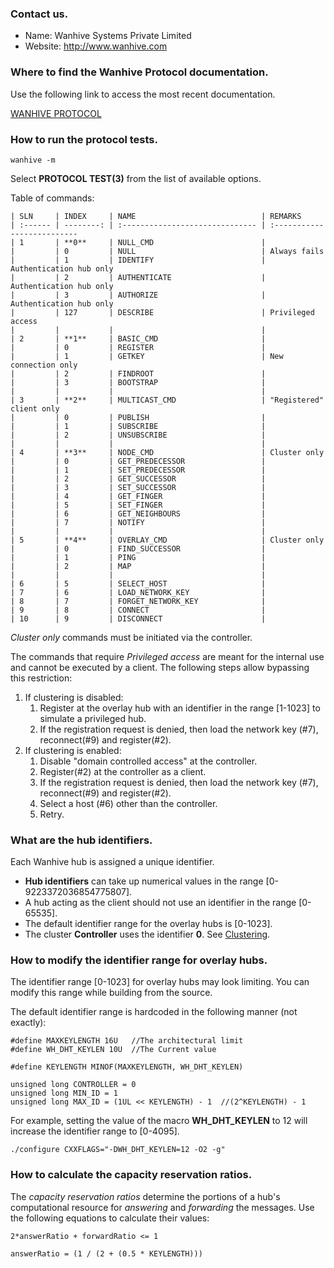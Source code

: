 ### Contact us.

- Name: Wanhive Systems Private Limited
- Website: http://www.wanhive.com

### Where to find the Wanhive Protocol documentation.

Use the following link to access the most recent documentation.

[WANHIVE PROTOCOL](https://www.wanhive.com/publications.php)

### How to run the protocol tests.

```
wanhive -m
```

Select **PROTOCOL TEST(3)** from the list of available options.

Table of commands:

```
| SLN     | INDEX     | NAME                            | REMARKS
| :------ | --------: | :------------------------------ | :--------------------------
| 1       | **0**     | NULL_CMD                        | 
|         | 0         | NULL                            | Always fails
|         | 1         | IDENTIFY                        | Authentication hub only
|         | 2         | AUTHENTICATE                    | Authentication hub only
|         | 3         | AUTHORIZE                       | Authentication hub only
|         | 127       | DESCRIBE                        | Privileged access
|         |           |                                 | 
| 2       | **1**     | BASIC_CMD                       | 
|         | 0         | REGISTER                        | 
|         | 1         | GETKEY                          | New connection only
|         | 2         | FINDROOT                        | 
|         | 3         | BOOTSTRAP                       | 
|         |           |                                 | 
| 3       | **2**     | MULTICAST_CMD                   | "Registered" client only
|         | 0         | PUBLISH                         | 
|         | 1         | SUBSCRIBE                       | 
|         | 2         | UNSUBSCRIBE                     | 
|         |           |                                 | 
| 4       | **3**     | NODE_CMD                        | Cluster only
|         | 0         | GET_PREDECESSOR                 | 
|         | 1         | SET_PREDECESSOR                 | 
|         | 2         | GET_SUCCESSOR                   | 
|         | 3         | SET_SUCCESSOR                   | 
|         | 4         | GET_FINGER                      | 
|         | 5         | SET_FINGER                      | 
|         | 6         | GET_NEIGHBOURS                  | 
|         | 7         | NOTIFY                          | 
|         |           |                                 | 
| 5       | **4**     | OVERLAY_CMD                     | Cluster only
|         | 0         | FIND_SUCCESSOR                  | 
|         | 1         | PING                            | 
|         | 2         | MAP                             | 
|         |           |                                 | 
| 6       | 5         | SELECT_HOST                     | 
| 7       | 6         | LOAD_NETWORK_KEY                | 
| 8       | 7         | FORGET_NETWORK_KEY              | 
| 9       | 8         | CONNECT                         | 
| 10      | 9         | DISCONNECT                      | 

```

*Cluster only* commands must be initiated via the controller.

The commands that require *Privileged access* are meant for the internal use and cannot be executed by a client. The following steps allow bypassing this restriction:

1. If clustering is disabled:
    1. Register at the overlay hub with an identifier in the range [1-1023] to simulate a privileged hub.
    2. If the registration request is denied, then load the network key (#7), reconnect(#9) and register(#2).
2. If clustering is enabled:
    1. Disable "domain controlled access" at the controller.
    2. Register(#2) at the controller as a client.
    3. If the registration request is denied, then load the network key (#7), reconnect(#9) and register(#2).
    4. Select a host (#6) other than the controller.
    5. Retry.

### What are the hub identifiers.

Each Wanhive hub is assigned a unique identifier.

* **Hub identifiers** can take up numerical values in the range [0-9223372036854775807].
* A hub acting as the client should not use an identifier in the range [0-65535].
* The default identifier range for the overlay hubs is [0-1023].
* The cluster **Controller** uses the identifier **0**. See [Clustering](INSTALL.md).

### How to modify the identifier range for overlay hubs.

The identifier range [0-1023] for overlay hubs may look limiting. You can modify this range while building from the source.

The default identifier range is hardcoded in the following manner (not exactly):

```
#define MAXKEYLENGTH 16U   //The architectural limit
#define WH_DHT_KEYLEN 10U  //The Current value

#define KEYLENGTH MINOF(MAXKEYLENGTH, WH_DHT_KEYLEN)

unsigned long CONTROLLER = 0
unsigned long MIN_ID = 1
unsigned long MAX_ID = (1UL << KEYLENGTH) - 1  //(2^KEYLENGTH) - 1
```

For example, setting the value of the macro **WH_DHT_KEYLEN** to 12 will increase the identifier range to [0-4095].

```
./configure CXXFLAGS="-DWH_DHT_KEYLEN=12 -O2 -g"
```

### How to calculate the capacity reservation ratios.

The *capacity reservation ratios* determine the portions of a hub's computational resource for *answering* and *forwarding* the messages. Use the following equations to calculate their values:

```
2*answerRatio + forwardRatio <= 1

answerRatio = (1 / (2 + (0.5 * KEYLENGTH)))
```
